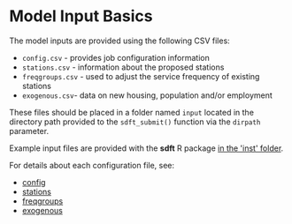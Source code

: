 # Model Input Basics
<!-- position: 1 -->

The model inputs are provided using the following CSV files:

* `config.csv` - provides job configuration information
* `stations.csv` - information about the proposed stations
* `freqgroups.csv` - used to adjust the service frequency of existing stations
* `exogenous.csv`- data on new housing, population and/or employment

These files should be placed in a folder named `input` located in the directory path provided to the `sdft_submit()` function via the `dirpath` parameter.

Example input files are provided with the **sdft** R package [in the 'inst' folder](https://github.com/station-demand-forecasting-tool/sdft/tree/master/inst/example_input).

For details about each configuration file, see:

* [config](https://www.stationdemand.org.uk/input/config)
* [stations](https://www.stationdemand.org.uk/input/stations)
* [freqgroups](https://www.stationdemand.org.uk/input/freqgroups)
* [exogenous](https://www.stationdemand.org.uk/input/exogenous)